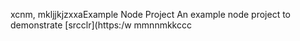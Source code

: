 xcnm, mkljjkjzxxaExample Node Project
An example node project to demonstrate [srcclr](https:/w
mmnnmkkccc
